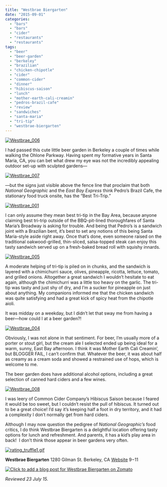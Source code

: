 ```yaml
---
title: "Westbrae Biergarten"
date: "2015-09-01"
categories: 
  - "bars"
  - "bars"
  - "cider"
  - "restaurants"
  - "restaurants"
tags: 
  - "beer"
  - "beer-garden"
  - "berkeley"
  - "brazilian"
  - "chicken-chipotle"
  - "cider"
  - "common-cider"
  - "dinner"
  - "hibiscus-saison"
  - "lunch"
  - "mother-earth-cali-creamin"
  - "pedros-brazil-cafe"
  - "review"
  - "sandwiches"
  - "santa-maria"
  - "tri-tip"
  - "westbrae-biergarten"
---
```


[![Westbrae_006](http://s3.amazonaws.com/thegourmez-wpmedia/2015/08/Westbrae_006-500x349.jpg)](http://s3.amazonaws.com/thegourmez-wpmedia/2015/08/Westbrae_006.jpg)

I had passed this cute little beer garden in Berkeley a couple of times while walking the Ohlone Parkway. Having spent my formative years in Santa Maria, CA, you can bet what drew my eye was not the incredibly appealing outdoor set-up with sculpted gardens—

[![Westbrae_007](http://s3.amazonaws.com/thegourmez-wpmedia/2015/08/Westbrae_007-500x334.jpg)](http://s3.amazonaws.com/thegourmez-wpmedia/2015/08/Westbrae_007.jpg)

—but the signs just visible above the fence line that proclaim that both _National Geographic_ and the _East Bay Express_ think Pedro’s Brazil Cafe, the stationary food truck onsite, has the “Best Tri-Trip.”

[![Westbrae_001](http://s3.amazonaws.com/thegourmez-wpmedia/2015/08/Westbrae_001-500x334.jpg)](http://s3.amazonaws.com/thegourmez-wpmedia/2015/08/Westbrae_001.jpg)

I can only assume they mean best tri-tip in the Bay Area, because anyone claiming best tri-trip outside of the BBQ-pit-lined thoroughfares of Santa Maria’s Broadway is asking for trouble. And being that Pedro’s is a sandwich joint with a Brazilian bent, it’s best to set any notions of this being Santa Maria-style aside right away. Once that’s done, even someone raised on the traditional oakwood-grilled, thin-sliced, salsa-topped steak can enjoy this tasty sandwich served up on a fresh-baked bread roll with squishy innards.

[![Westbrae_005](http://s3.amazonaws.com/thegourmez-wpmedia/2015/08/Westbrae_005-500x294.jpg)](http://s3.amazonaws.com/thegourmez-wpmedia/2015/08/Westbrae_005.jpg)

A moderate helping of tri-tip is piled on in chunks, and the sandwich is layered with a chimichurri sauce, olives, pineapple, ricotta, lettuce, tomato, and grilled onions. Altogether a great sandwich I wouldn’t hesitate to eat again, although the chimichurri was a little too heavy on the garlic. The tri-tip was tasty and just shy of dry, and I’m a sucker for pineapple on just about anything. My companions informed me that the chicken sandwich was quite satisfying and had a great kick of spicy heat from the chipotle aioli.

It was midday on a weekday, but I didn’t let that sway me from having a beer—how could I at a beer garden?!

[![Westbrae_004](http://s3.amazonaws.com/thegourmez-wpmedia/2015/08/Westbrae_004-351x500.jpg)](http://s3.amazonaws.com/thegourmez-wpmedia/2015/08/Westbrae_004.jpg)

Obviously, I was not alone in that sentiment. For beer, I’m usually more of a porter or stout girl, but the cream ale I selected ended up being ideal for a warm, sunny, East Bay afternoon. I think it was Mother Earth Cali Creamin’, but BLOGGER FAIL, I can’t confirm that. Whatever the beer, it was about half as creamy as a cream soda and showed a restrained use of hops, which is welcome to me.

The beer garden does have additional alcohol options, including a great selection of canned hard ciders and a few wines.

[![Westbrae_008](http://s3.amazonaws.com/thegourmez-wpmedia/2015/08/Westbrae_008-334x500.jpg)](http://s3.amazonaws.com/thegourmez-wpmedia/2015/08/Westbrae_008.jpg)

I was leery of Common Cider Company’s Hibiscus Saison because I feared it would be too sweet, but I couldn’t resist the pull of hibiscus. It turned out to be a great choice! I’d say it’s keeping half a foot in dry territory, and it had a complexity I don’t normally get from hard ciders.

Although I may now question the pedigree of _National Geographic’s_ food critics, I do think Westbrae Biergarten is a delightful location offering tasty options for lunch and refreshment. And parents, it has a kid’s play area in back!  I don’t think those appear in beer gardens very often.

[![rating_truffle1.gif](http://s3.amazonaws.com/thegourmez-wpmedia/2015/01/rating_truffle1.gif)](http://s3.amazonaws.com/thegourmez-wpmedia/2015/01/rating_truffle1.gif)

**Westbrae Biergarten** 1280 Gilman St. Berkeley, CA [Website](http://www.westbraebiergarten.com/) $9-$11

[![Click to add a blog post for Westbrae Biergarten on Zomato](https://www.zomato.com/logo/16864965/minilink)](https://www.zomato.com/albany-ca/westbrae-biergarten-berkeley)

_Reviewed 23 July 15._

